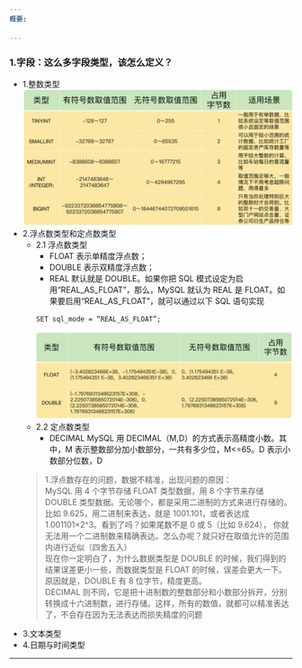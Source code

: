 ```yaml
---
概要: 

---
```




### 1.字段：这么多字段类型，该怎么定义？
- 1.整数类型
  ![img.png](整数类型.png)
- 2.浮点数类型和定点数类型
  - 2.1 浮点数类型
    - FLOAT 表示单精度浮点数；
    - DOUBLE 表示双精度浮点数；
    - REAL 默认就是 DOUBLE。如果你把 SQL 模式设定为启用“REAL_AS_FLOAT”，那么，MySQL 就认为 REAL 是 FLOAT。如果要启用“REAL_AS_FLOAT”，就可以通过以下 SQL 语句实现
    ```
    SET sql_mode = “REAL_AS_FLOAT”;
    ```
    ![img.png](浮点数.png)
  - 2.2 定点数类型
    - DECIMAL
    MySQL 用 DECIMAL（M,D）的方式表示高精度小数。其中，M 表示整数部分加小数部分，一共有多少位，M<=65。D 表示小数部分位数，D
  > 1.浮点数存在的问题，数据不精准，出现问题的原因：   
    MySQL 用 4 个字节存储 FLOAT 类型数据，用 8 个字节来存储 DOUBLE 类型数据。无论哪个，都是采用二进制的方式来进行存储的。比如 9.625，用二进制来表达，就是 1001.101，或者表达成 1.001101×2^3。看到了吗？如果尾数不是 0 或 5（比如 9.624），
    你就无法用一个二进制数来精确表达。怎么办呢？就只好在取值允许的范围内进行近似（四舍五入）    
    现在你一定明白了，为什么数据类型是 DOUBLE 的时候，我们得到的结果误差更小一些，而数据类型是 FLOAT 的时候，误差会更大一下。原因就是，DOUBLE 有 8 位字节，精度更高。    
    DECIMAL 则不同，它是把十进制数的整数部分和小数部分拆开，分别转换成十六进制数，进行存储。这样，所有的数值，就都可以精准表达了，不会存在因为无法表达而损失精度的问题                                                                                                                                                                                                                                                                                                                                                                                                                                                                                                                                                                                                                                                                                                                                                                            
- 3.文本类型
- 4.日期与时间类型
---





